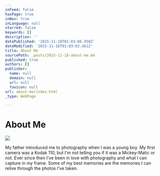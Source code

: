 ```yaml
---
inFeed: false
hasPage: true
inNav: true
inLanguage: null
starred: false
keywords: []
description: ''
datePublished: '2015-11-18T01:03:06.950Z'
dateModified: '2015-11-18T01:03:03.461Z'
title: About Me
sourcePath: _posts/2015-11-18-about-me.md
published: true
authors: []
publisher:
  name: null
  domain: null
  url: null
  favicon: null
url: about-me/index.html
_type: WebPage

---
```

# About Me
![](https://the-grid-user-content.s3-us-west-2.amazonaws.com/7d22d471-d57c-4d86-b35a-9b7d8109567a.jpg)

My father introduced me to photography when I was a young boy. My first camera was a Kodak 110, but I'm not telling you if it was a Mickey-Matic or not. Ever since then I've been in love with photography and what I can capture in my frame. Some of my best memories are the memories I can relive through the photos I've taken.